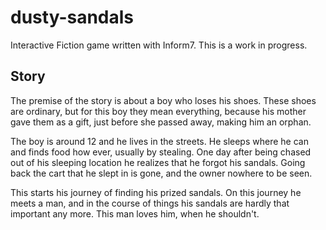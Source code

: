 # dusty-sandals

Interactive Fiction game written with Inform7.
This is a work in progress.

## Story

The premise of the story is about a boy who loses his shoes.
These shoes are ordinary, but for this boy they mean everything, because
his mother gave them as a gift, just before she passed away, making him an orphan.

The boy is around 12 and he lives in the streets. He sleeps where he can
and finds food how ever, usually by stealing. One day after being chased out of his sleeping location
he realizes that he forgot his sandals. Going back the cart that he slept in is gone, and the owner
nowhere to be seen.

This starts his journey of finding his prized sandals. On this journey he meets a man, and
in the course of things his sandals are hardly that important any more. This man loves
him, when he shouldn't.

